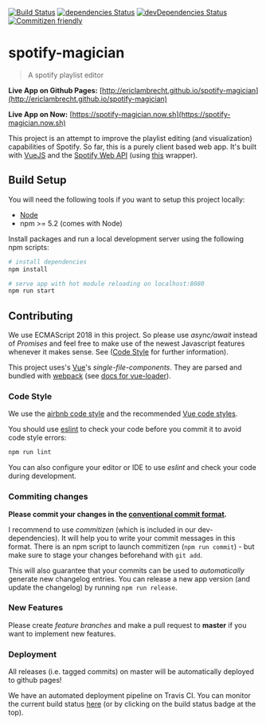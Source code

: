 [![Build Status](https://travis-ci.org/EricLambrecht/spotify-magician.svg?branch=master)](https://travis-ci.org/EricLambrecht/spotify-magician)
[![dependencies Status](https://david-dm.org/ericlambrecht/spotify-magician/status.svg)](https://david-dm.org/ericlambrecht/spotify-magician)
[![devDependencies Status](https://david-dm.org/ericlambrecht/spotify-magician/dev-status.svg)](https://david-dm.org/ericlambrecht/spotify-magician?type=dev)
[![Commitizen friendly](https://img.shields.io/badge/commitizen-friendly-brightgreen.svg)](http://commitizen.github.io/cz-cli/)

# spotify-magician

> A spotify playlist editor

**Live App on Github Pages:** 
[http://ericlambrecht.github.io/spotify-magician](http://ericlambrecht.github.io/spotify-magician)

**Live App on Now:** 
[https://spotify-magician.now.sh](https://spotify-magician.now.sh)

This project is an attempt to improve the playlist editing (and visualization)
capabilities of Spotify. So far, this is a purely client based web app. It's built 
with [VueJS](https://vuejs.org/) and the 
[Spotify Web API](https://developer.spotify.com/documentation/web-api/) (using 
[this](https://github.com/JMPerez/spotify-web-api-js) wrapper).


## Build Setup

You will need the following tools if you want to setup this project locally:

- [Node](https://nodejs.org/en/download/)
- npm >= 5.2 (comes with Node)

Install packages and run a local development server using the following npm scripts:

``` bash
# install dependencies
npm install

# serve app with hot module reloading on localhost:8080
npm run start
```


## Contributing

We use ECMAScript 2018 in this project. So please use *async/await* instead of *Promises* and 
feel free to make use of the newest Javascript features whenever it makes sense. See 
([Code Style](#code-style) for further information). 

This project uses's [Vue](https://vuejs.org/)'s *single-file-components*. 
They are parsed and bundled with [webpack](https://webpack.js.org) 
(see [docs for vue-loader](http://vuejs.github.io/vue-loader)).

### Code Style

We use the [airbnb code style](https://github.com/airbnb/javascript) and the 
recommended [Vue code styles](https://github.com/vuejs/eslint-plugin-vue).

You should use [eslint](https://eslint.org/) to check your code before you commit it to avoid code style errors:

```bash
npm run lint
```

You can also configure your editor or IDE to use *eslint* and check your code during development.

### Commiting changes

**Please commit your changes in the [conventional commit format](https://conventionalcommits.org/).**

I recommend to use *commitizen* (which is included in our dev-dependencies). It will help you to write
your commit messages in this format. There is an npm script to launch commitizen (`npm run commit`) - but
make sure to stage your changes beforehand with `git add`.


This will also guarantee that your commits can be used to *automatically* generate new changelog entries.
You can release a new app version (and update the changelog) by running `npm run release`.

### New Features

Please create *feature branches* and make a pull request to **master** if you want to implement new features.

### Deployment
All releases (i.e. tagged commits) on master will be automatically deployed to github pages!

We have an automated deployment pipeline on Travis CI. You can monitor the current build status 
[here](https://travis-ci.org/EricLambrecht/better-spotify-playlists) (or by clicking on the build status badge at the top).
